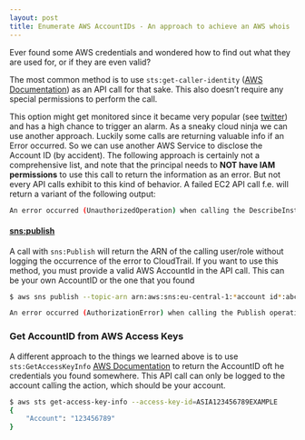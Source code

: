 ```yaml
---
layout: post
title: Enumerate AWS AccountIDs - An approach to achieve an AWS whois
---
```


Ever found some AWS credentials and wondered how to find out what they are used for, or if they are even valid?

The most common method is to use `sts:get-caller-identity` ([AWS Documentation](https://awscli.amazonaws.com/v2/documentation/api/latest/reference/sts/get-caller-identity.html)) as an API call for that sake. This also doesn’t require any special permissions to perform the call.

This option might get monitored since it became very popular (see [twitter](https://twitter.com/SpenGietz/status/1283846678194221057)) and has a high chance to trigger an alarm.
As a sneaky cloud ninja we can use another approach. Luckily some calls are returning valuable info if an Error occurred. So we can use another AWS Service to disclose the Account ID (by accident). The following approach is certainly not a comprehensive list, and note that the principal needs to **NOT have IAM permissions** to use this call to return the information as an error.
But not every API calls exhibit to this kind of behavior. A failed EC2 API call f.e. will return a variant of the following output:

```bash
An error occurred (UnauthorizedOperation) when calling the DescribeInstances operation: You are not authorized to perform this operation.
```

#### [sns:publish](https://awscli.amazonaws.com/v2/documentation/api/latest/reference/sns/publish.html)

A call with `sns:Publish` will return the ARN of the calling user/role without logging the occurrence of the error to CloudTrail. If you want to use this method, you must provide a valid AWS AccountId in the API call. This can be your own AccountID or the one that you found

```bash
$ aws sns publish --topic-arn arn:aws:sns:eu-central-1:*account id*:abce --message xxx

An error occurred (AuthorizationError) when calling the Publish operation: User: arn:<here we go 😊>
```

### Get AccountID from AWS Access Keys

A different approach to the things we learned above is to use `sts:GetAccessKeyInfo` [AWS Documentation](https://docs.aws.amazon.com/STS/latest/APIReference/API_GetAccessKeyInfo.html) to return the AccountID oft he credentials you found somewhere. This API call can only be logged to the account calling the action, which should be your account.

```bash
$ aws sts get-access-key-info --access-key-id=ASIA123456789EXAMPLE
{
    "Account": "123456789"
}
```
